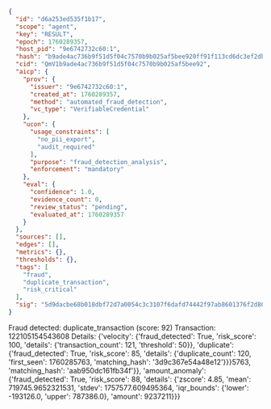 ```json
{
  "id": "d6a253ed535f1b17",
  "scope": "agent",
  "key": "RESULT",
  "epoch": 1760289357,
  "host_pid": "9e6742732c60:1",
  "hash": "b9ade4ac736b9f51d5f04c7570b9b025af5bee920ff91f113cd6dc3ef2db8d9d",
  "cid": "QmV1b9ade4ac736b9f51d5f04c7570b9b025af5bee92",
  "aicp": {
    "prov": {
      "issuer": "9e6742732c60:1",
      "created_at": 1760289357,
      "method": "automated_fraud_detection",
      "vc_type": "VerifiableCredential"
    },
    "ucon": {
      "usage_constraints": [
        "no_pii_export",
        "audit_required"
      ],
      "purpose": "fraud_detection_analysis",
      "enforcement": "mandatory"
    },
    "eval": {
      "confidence": 1.0,
      "evidence_count": 0,
      "review_status": "pending",
      "evaluated_at": 1760289357
    }
  },
  "sources": [],
  "edges": [],
  "metrics": {},
  "thresholds": {},
  "tags": [
    "fraud",
    "duplicate_transaction",
    "risk_critical"
  ],
  "sig": "5d9dacbe68b018dbf72d7a0054c3c3107f6dafd74442f97ab8601376f2d8033e"
}
```

Fraud detected: duplicate_transaction (score: 92)
Transaction: 122105154543608
Details: {'velocity': {'fraud_detected': True, 'risk_score': 100, 'details': {'transaction_count': 121, 'threshold': 50}}, 'duplicate': {'fraud_detected': True, 'risk_score': 85, 'details': {'duplicate_count': 120, 'first_seen': 1760285763, 'matching_hash': '3d9c367e54a48e12'}}}5763, 'matching_hash': 'aab950dc161fb34f'}}, 'amount_anomaly': {'fraud_detected': True, 'risk_score': 88, 'details': {'zscore': 4.85, 'mean': 719745.9652321531, 'stdev': 1757577.609495364, 'iqr_bounds': {'lower': -193126.0, 'upper': 787386.0}, 'amount': 9237211}}}